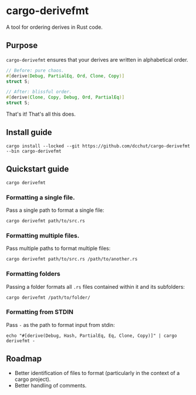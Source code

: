 # cargo-derivefmt

A tool for ordering derives in Rust code.

## Purpose

`cargo-derivefmt` ensures that your derives are written in alphabetical order.

```rust
// Before: pure chaos.
#[derive(Debug, PartialEq, Ord, Clone, Copy)]
struct S;

// After: blissful order.
#[derive(Clone, Copy, Debug, Ord, PartialEq)]
struct S;
```

That's it!  That's all this does.

## Install guide

```shell
cargo install --locked --git https://github.com/dcchut/cargo-derivefmt --bin cargo-derivefmt
```

## Quickstart guide

```shell
cargo derivefmt 
```

### Formatting a single file.

Pass a single path to format a single file:

```shell
cargo derivefmt path/to/src.rs
```

### Formatting multiple files.

Pass multiple paths to format multiple files:

```shell
cargo derivefmt path/to/src.rs /path/to/another.rs
```

### Formatting folders

Passing a folder formats all `.rs` files contained within it and its subfolders:

```shell
cargo derivefmt /path/to/folder/
```

### Formatting from STDIN

Pass `-` as the path to format input from stdin:

```shell
echo "#[derive(Debug, Hash, PartialEq, Eq, Clone, Copy)]" | cargo derivefmt -
```

## Roadmap

- Better identification of files to format (particularly in the context of a cargo project).
- Better handling of comments.

